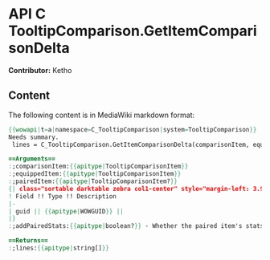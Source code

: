 # API C TooltipComparison.GetItemComparisonDelta

**Contributor:** Ketho

## Content

The following content is in MediaWiki markdown format:

```mediawiki
{{wowapi|t=a|namespace=C_TooltipComparison|system=TooltipComparison}}
Needs summary.
 lines = C_TooltipComparison.GetItemComparisonDelta(comparisonItem, equippedItem [, pairedItem, addPairedStats])

==Arguments==
:;comparisonItem:{{apitype|TooltipComparisonItem}}
:;equippedItem:{{apitype|TooltipComparisonItem}}
:;pairedItem:{{apitype|TooltipComparisonItem?}}
{| class="sortable darktable zebra col1-center" style="margin-left: 3.9em"
! Field !! Type !! Description
|-
| guid || {{apitype|WOWGUID}} || 
|}
:;addPairedStats:{{apitype|boolean?}} - Whether the paired item's stats are added or subtracted

==Returns==
:;lines:{{apitype|string[]}}
```
